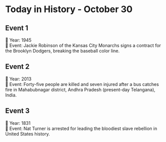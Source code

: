# Today in History - October 30

## Event 1
📅 Year: 1945  
📝 Event: Jackie Robinson of the Kansas City Monarchs signs a contract for the Brooklyn Dodgers, breaking the baseball color line.

## Event 2
📅 Year: 2013  
📝 Event: Forty-five people are killed and seven injured after a bus catches fire in Mahabubnagar district, Andhra Pradesh (present-day Telangana), India.

## Event 3
📅 Year: 1831  
📝 Event: Nat Turner is arrested for leading the bloodiest slave rebellion in United States history.

